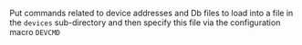 Put commands related to device addresses and Db files to load
into a file in the `devices` sub-directory and then specify this
file via the configuration macro `DEVCMD`
